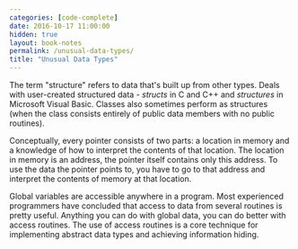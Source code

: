 ```yaml
---
categories: [code-complete]
date: 2016-10-17 11:00:00
hidden: true
layout: book-notes
permalink: /unusual-data-types/
title: "Unusual Data Types"
---
```


The term "structure" refers to data that's built up from other types. Deals with user-created structured data - _structs_ in C and C++ and _structures_ in Microsoft Visual Basic. Classes also sometimes perform as structures (when the class consists entirely of public data members with no public routines).

Conceptually, every pointer consists of two parts: a location in memory and a knowledge of how to interpret the contents of that location. The location in memory is an address, the pointer itself contains only this address. To use the data the pointer points to, you have to go to that address and interpret the contents of memory at that location.

Global variables are accessible anywhere in a program. Most experienced programmers have concluded that access to data from several routines is pretty useful. Anything you can do with global data, you can do better with access routines. The use of access routines is a core technique for implementing abstract data types and achieving information hiding.